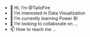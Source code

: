 - 👋 Hi, I’m @TailoFire
- 👀 I’m interested in Data Visualization
- 🌱 I’m currently learning Power BI
- 💞️ I’m looking to collaborate on ...
- 📫 How to reach me ...

<!---
TailoFire/TailoFire is a ✨ special ✨ repository because its `README.md` (this file) appears on your GitHub profile.
You can click the Preview link to take a look at your changes.
--->
